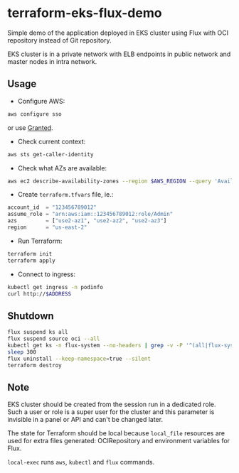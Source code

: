# terraform-eks-flux-demo

Simple demo of the application deployed in EKS cluster using Flux with OCI
repository instead of Git repository.

EKS cluster is in a private network with ELB endpoints in public network and
master nodes in intra network.

## Usage

- Configure AWS:

```sh
aws configure sso
```

or use [Granted](https://granted.dev/).

- Check current context:

```sh
aws sts get-caller-identity
```

- Check what AZs are available:

```sh
aws ec2 describe-availability-zones --region $AWS_REGION --query 'AvailabilityZones[*].ZoneId'
```

- Create `terraform.tfvars` file, ie.:

```tf
account_id  = "123456789012"
assume_role = "arn:aws:iam::123456789012:role/Admin"
azs         = ["use2-az1", "use2-az2", "use2-az3"]
region      = "us-east-2"
```

- Run Terraform:

```sh
terraform init
terraform apply
```

- Connect to ingress:

```sh
kubectl get ingress -n podinfo
curl http://$ADDRESS
```

## Shutdown

```sh
flux suspend ks all
flux suspend source oci --all
kubectl get ks -n flux-system --no-headers | grep -v -P '^(all|flux-system)' | while read name _rest; do echo kubectl delete ks $name -n flux-system --ignore-not-found; done | bash -ex
sleep 300
flux uninstall --keep-namespace=true --silent
terraform destroy
```

## Note

EKS cluster should be created from the session run in a dedicated role. Such a
user or role is a super user for the cluster and this parameter is invisible in
a panel or API and can't be changed later.

The state for Terraform should be local because `local_file` resources are used
for extra files generated: OCIRepository and environment variables for Flux.

`local-exec` runs `aws`, `kubectl` and `flux` commands.
